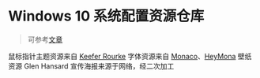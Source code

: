 # Windows 10 系统配置资源仓库

> 可参考[文章](https://showzeng.itscoder.com/windows/2019/01/14/windows-10-quick-configuration-guides.html)

鼠标指针主题资源来自 [Keefer Rourke](https://github.com/keeferrourke/capitaine-cursors)
字体资源来自 [Monaco](https://github.com/cstrap/monaco-font)、[HeyMona](https://github.com/0xHJK/HeyMo)
壁纸资源 Glen Hansard 宣传海报来源于网络，经二次加工
